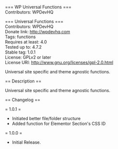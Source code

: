 === WP Universal Functions ===   
Contributors: WPDevHQ

=== Universal Functions ===   
Contributors: WPDevHQ   
Donate link: http://wpdevhq.com   
Tags: functions   
Requires at least: 4.0   
Tested up to: 4.7.2   
Stable tag: 1.0.1   
License: GPLv2 or later   
License URI: http://www.gnu.org/licenses/gpl-2.0.html   

Universal site specific and theme agnostic functions.   

== Description ==   

Universal site specific and theme agnostic functions.   

== Changelog ==   

= 1.0.1 =   
* Initiated better file/folder structure   
* Added function for Elementor Section's CSS ID   

= 1.0.0 =   
* Initial Release.   
